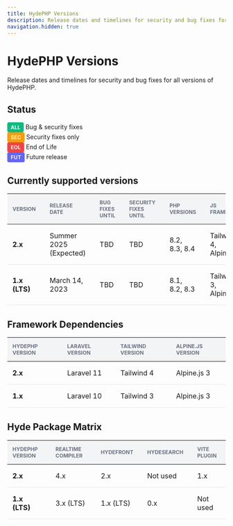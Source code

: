 ```yaml
---
title: HydePHP Versions
description: Release dates and timelines for security and bug fixes for all versions of HydePHP.
navigation.hidden: true
---
```


# HydePHP Versions

Release dates and timelines for security and bug fixes for all versions of HydePHP.

<style>
.status-badge {
    display: inline-block;
    padding: 0.25rem 0.5rem;
    border-radius: 0.25rem;
    font-weight: 600;
    font-size: 0.75rem;
    text-transform: uppercase;
}
.status-all {
    background-color: #10B981;
    color: white;
}
.status-sec {
    background-color: #F59E0B;
    color: white;
}
.status-eol {
    background-color: #EF4444;
    color: white;
}
.status-fut {
    background-color: #6366F1;
    color: white;
}
table {
    width: 100%;
    border-collapse: collapse;
    margin-bottom: 2rem;
}
th {
    background-color: #f3f4f6;
    text-align: left;
    padding: 0.75rem 1rem;
    font-size: 0.75rem;
    text-transform: uppercase;
    color: #6b7280;
}
td {
    padding: 1rem;
    border-bottom: 1px solid #e5e7eb;
}
td:first-child {
    padding-left: 0.75rem;
}
th:first-child {
    padding-left: 0.75rem;
}
.version-bold {
    font-weight: 700;
}
</style>

## Status

<div class="flex flex-wrap gap-4 mb-6">
    <div class="flex items-center">
        <span class="status-badge status-all mr-2">ALL</span>
        <span>Bug & security fixes</span>
    </div>
    <div class="flex items-center">
        <span class="status-badge status-sec mr-2">SEC</span>
        <span>Security fixes only</span>
    </div>
    <div class="flex items-center">
        <span class="status-badge status-eol mr-2">EOL</span>
        <span>End of Life</span>
    </div>
    <div class="flex items-center">
        <span class="status-badge status-fut mr-2">FUT</span>
        <span>Future release</span>
    </div>
</div>

## Currently supported versions

<div class="overflow-x-auto">
  <table>
    <thead>
      <tr>
        <th>Version</th>
        <th>Release date</th>
        <th>Bug Fixes Until</th>
        <th>Security Fixes Until</th>
        <th>PHP Versions</th>
        <th>JS Framework</th>
        <th>Status</th>
      </tr>
    </thead>
    <tbody>
      <tr>
        <td class="version-bold">2.x</td>
        <td>Summer 2025 (Expected)</td>
        <td>TBD</td>
        <td>TBD</td>
        <td>8.2, 8.3, 8.4</td>
        <td>Tailwind 4, Alpine.js 3</td>
        <td><span class="status-badge status-fut">FUT</span></td>
      </tr>
      <tr>
        <td class="version-bold">1.x (LTS)</td>
        <td>March 14, 2023</td>
        <td>TBD</td>
        <td>TBD</td>
        <td>8.1, 8.2, 8.3</td>
        <td>Tailwind 3, Alpine.js 3</td>
        <td><span class="status-badge status-all">ALL</span></td>
      </tr>
    </tbody>
  </table>
</div>

## Framework Dependencies

<div class="overflow-x-auto">
  <table>
    <thead>
      <tr>
        <th>HydePHP Version</th>
        <th>Laravel Version</th>
        <th>Tailwind Version</th>
        <th>Alpine.js Version</th>
      </tr>
    </thead>
    <tbody>
      <tr>
        <td class="version-bold">2.x</td>
        <td>Laravel 11</td>
        <td>Tailwind 4</td>
        <td>Alpine.js 3</td>
      </tr>
      <tr>
        <td class="version-bold">1.x</td>
        <td>Laravel 10</td>
        <td>Tailwind 3</td>
        <td>Alpine.js 3</td>
      </tr>
    </tbody>
  </table>
</div>

## Hyde Package Matrix

<div class="overflow-x-auto">
  <table>
    <thead>
      <tr>
        <th>HydePHP Version</th>
        <th>Realtime Compiler</th>
        <th>HydeFront</th>
        <th>HydeSearch</th>
        <th>Vite Plugin</th>
      </tr>
    </thead>
    <tbody>
      <tr>
        <td class="version-bold">2.x</td>
        <td>4.x</td>
        <td>2.x</td>
        <td>Not used</td>
        <td>1.x</td>
      </tr>
      <tr>
        <td class="version-bold">1.x (LTS)</td>
        <td>3.x (LTS)</td>
        <td>1.x (LTS)</td>
        <td>0.x</td>
        <td>Not used</td>
      </tr>
    </tbody>
  </table>
</div>
